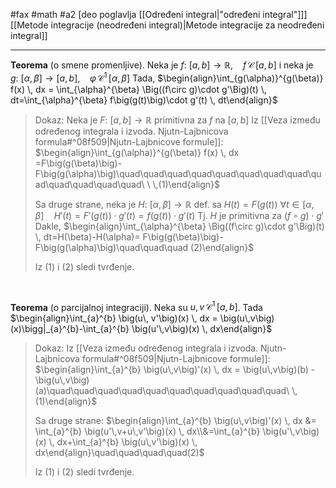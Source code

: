 #fax #math #a2 [deo poglavlja [[Određeni integral|"određeni integral"]]]
$\:$
[[Metode integracije (neodređeni integral)|Metode integracije za neodređeni integral]]
___
**Teorema** (o smene promenljive).
Neka je $f:\ [a,\,b]\to\mathbb{R}$, $\ \:$ $f\,\mathcal{C}\,[a,\,b]$
i neka je $g:\ [\alpha,\,\beta]\to[a,\,b]$, $\ \:$ $\varphi\,\mathcal{C}^{1}\,[\alpha,\,\beta]$
Tada, $\begin{align}\int_{g(\alpha)}^{g(\beta)} f(x) \, dx = \int_{\alpha}^{\beta} \Big((f\circ g)\cdot g'\Big)(t) \, dt=\int_{\alpha}^{\beta} f\big(g(t)\big)\cdot g'(t) \, dt\end{align}$
>Dokaz:
>Neka je $F:\ [a,\,b]\to\mathbb{R}$ primitivna za $f$ na $[a,\,b]$
>Iz [[Veza između određenog integrala i izvoda. Njutn-Lajbnicova formula#^08f509|Njutn-Lajbnicove formule]]:
> $\begin{align}\int_{g(\alpha)}^{g(\beta)} f(x) \, dx =F\big(g(\beta)\big)-F\big(g(\alpha)\big)\quad\quad\quad\quad\quad\quad\quad\quad\quad\quad\quad\quad\quad\ \ \,(1)\end{align}$
>  
>  Sa druge strane, neka je $H:\ [\alpha,\,\beta]\to\mathbb{R}$ def. sa $H(t)=F\big(g(t)\big)$
>  $\forall t\in[\alpha,\,\beta]\quad H'(t)=F'\big(g(t)\big)\cdot g'(t)=f\big(g(t)\big)\cdot g'(t)$
>  Tj. $H$ je primitivna za $(f\circ g)\cdot g'$
>  Dakle,
>  $\begin{align}\int_{\alpha}^{\beta} \Big((f\circ g)\cdot g'\Big)(t) \, dt=H(\beta)-H(\alpha)= F\big(g(\beta)\big)-F\big(g(\alpha)\big)\quad\quad\quad (2)\end{align}$
>  
>  Iz $(1)$ i $(2)$ sledi tvrđenje.

$\:$

**Teorema** (o parcijalnoj integraciji).
Neka su $u,v\,\mathcal{C}^{1}\,[a,\,b]$. Tada
$\begin{align}\int_{a}^{b} \big(u\, v'\big)(x) \, dx = \big(u\,v\big)(x)\bigg|_{a}^{b}-\int_{a}^{b} \big(u'\,v\big)(x) \, dx\end{align}$
>Dokaz:
>Iz [[Veza između određenog integrala i izvoda. Njutn-Lajbnicova formula#^08f509|Njutn-Lajbnicove formule]]:
> $\begin{align}\int_{a}^{b} \big(u\,v\big)'(x) \, dx = \big(u\,v\big)(b) - \big(u\,v\big)(a)\quad\quad\quad\quad\quad\quad\quad\quad\quad\quad\ \, (1)\end{align}$
> 
> Sa druge strane:
> $\begin{align}\int_{a}^{b} \big(u\,v\big)'(x) \, dx &= \int_{a}^{b} \big(u'\,v+u\,v'\big)(x) \, dx\\&=\int_{a}^{b} \big(u'\,v\big)(x) \, dx+\int_{a}^{b} \big(u\,v'\big)(x) \, dx\end{align}\quad\quad\quad\quad(2)$
>  
>  Iz $(1)$ i $(2)$ sledi tvrđenje.